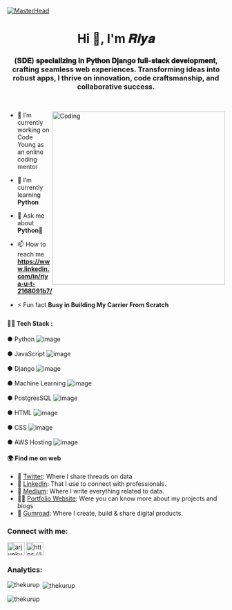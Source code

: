 [![MasterHead](https://imgur.com/ALrQfMc)](https://rishavchanda.io)
<h1 align="center">Hi 👋, I'm 𝑹𝒊𝒚𝒂</h1>
<h3 align="center">(𝐒𝐃𝐄) 𝐬𝐩𝐞𝐜𝐢𝐚𝐥𝐢𝐳𝐢𝐧𝐠 𝐢𝐧 𝐏𝐲𝐭𝐡𝐨𝐧 𝐃𝐣𝐚𝐧𝐠𝐨 𝐟𝐮𝐥𝐥-𝐬𝐭𝐚𝐜𝐤 𝐝𝐞𝐯𝐞𝐥𝐨𝐩𝐦𝐞𝐧𝐭, crafting seamless web experiences. Transforming ideas into robust apps, I thrive on innovation, code craftsmanship, and collaborative success.</h3>
<p class="big">
<br>
</p>

<img align="right" alt="Coding" width="400" src="https://www.analyticsinsight.net/wp-content/uploads/2020/03/AI_Animated.gif">


- 🔭 I’m currently working on Code Young as an online coding mentor
  
- 🌱 I’m currently learning **Python**

- 💬 Ask me about **Python🧠**

- 📫 How to reach me **https://www.linkedin.com/in/riya-u-t-2168091b7/**

- ⚡ Fun fact **Busy in Building My Carrier From Scratch**

#### 👩‍💻 Tech Stack : 
 ● Python  ![image](https://github.com/thekurup/thekurup/assets/91071122/033245a7-a4cb-414a-8af5-94748e6150f6)<br>
 <br> ● JavaScript  ![image](https://github.com/thekurup/thekurup/assets/91071122/e55f7d7e-c8e1-4e11-be62-b68e39dfe3c4)<br>
 <br> ● Django  ![image](https://github.com/thekurup/thekurup/assets/91071122/09da9341-093d-46b0-ab0d-e2d8becc6487)<br>
 <br> ● Machine Learning  ![image](https://github.com/thekurup/thekurup/assets/91071122/830675b8-9c62-41e5-9159-a620a1b9cf47)<br>
<br> ● PostgresSQL  ![image](https://github.com/thekurup/thekurup/assets/91071122/e1e13d66-d0df-45ca-8833-f4f4fa0d218f)<br>
<br> ● HTML  ![image](https://github.com/thekurup/thekurup/assets/91071122/2387339c-1f30-4473-ac7e-d23dbd55e349)<br>
<br> ● CSS  ![image](https://github.com/thekurup/thekurup/assets/91071122/ee4e0597-a3b9-46ab-87be-953570a6f907)<br>
<Br> ● AWS Hosting  ![image](https://github.com/thekurup/thekurup/assets/91071122/fd8cf33d-53fd-43ed-bbff-90fa6816c6ca)<br>

#### 🌍 Find me on web
- 🐤 [Twitter](https://twitter.com/arjunkurup_): Where I share threads on data 
- 💼 [LinkedIn](https://www.linkedin.com/in/arjun-kurup/): That I use to connect with professionals.
- 📝 [Medium](https://medium.com/@arjunkurup): Where I write everything related to data.
- 👩‍💻 [Portfolio Website](https://arjunkurup.com/): Were you can know more about my projects  and blogs 
- 🚀 [Gumroad](): Where I create, build & share digital products.



<h3 align="left">Connect with me:</h3>
<p align="left">
<a href="https://twitter.com/arjunkurup_" target="blank"><img align="center" src="https://raw.githubusercontent.com/rahuldkjain/github-profile-readme-generator/master/src/images/icons/Social/twitter.svg" alt="arjunkurup_" height="30" width="40" /></a>
<a href="https://linkedin.com/in/arjun-kurup/" target="blank"><img align="center" src="https://raw.githubusercontent.com/rahuldkjain/github-profile-readme-generator/master/src/images/icons/Social/linked-in-alt.svg" alt="https://linkedin.com/in/arjun-kurup/" height="30" width="40" /></a>
</p>

<h3 align="left">Analytics:</h3>
<p><img align="left" src="https://github-readme-stats.vercel.app/api/top-langs?username=thekurup&show_icons=true&locale=en&layout=compact" alt="thekurup" /></p>

<p>&nbsp;<img align="center" src="https://github-readme-stats.vercel.app/api?username=thekurup&show_icons=true&locale=en" alt="thekurup" /></p>

<p><img align="center" src="https://github-readme-streak-stats.herokuapp.com/?user=thekurup&" alt="thekurup" /></p>

